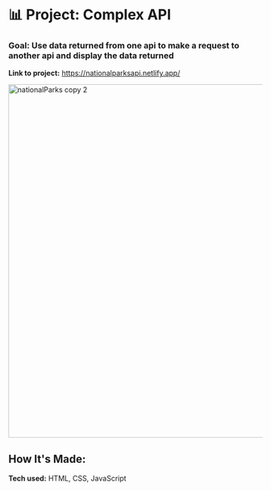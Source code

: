 # 📊 Project: Complex API 

### Goal: Use data returned from one api to make a request to another api and display the data returned

**Link to project:** https://nationalparksapi.netlify.app/

<img width="700" alt="nationalParks copy 2" src="https://user-images.githubusercontent.com/113194307/197116075-4fd8096c-4cf2-4895-ba20-1d8ccbef794c.png">




## How It's Made:

**Tech used:** HTML, CSS, JavaScript
